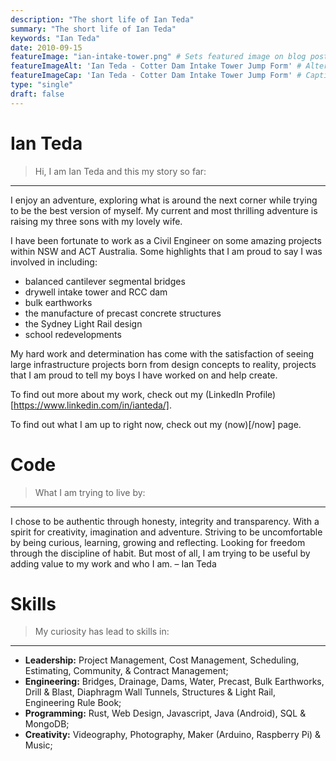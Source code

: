 ```yaml
---
description: "The short life of Ian Teda"
summary: "The short life of Ian Teda"
keywords: "Ian Teda"
date: 2010-09-15
featureImage: "ian-intake-tower.png" # Sets featured image on blog post.
featureImageAlt: 'Ian Teda - Cotter Dam Intake Tower Jump Form' # Alternative text for featured image.
featureImageCap: 'Ian Teda - Cotter Dam Intake Tower Jump Form' # Caption (optional).
type: "single"
draft: false
---
```


# Ian Teda

> Hi, I am Ian Teda and this my story so far:

___

I enjoy an adventure, exploring what is around the next corner while trying to be the best version of myself. My current and most thrilling adventure is raising my three sons with my lovely wife.

I have been fortunate to work as a Civil Engineer on some amazing projects within NSW and ACT Australia. Some highlights that I am proud to say I was involved in including: 
- balanced cantilever segmental bridges
- drywell intake tower and RCC dam
- bulk earthworks
- the manufacture of precast concrete structures
- the Sydney Light Rail design
- school redevelopments

My hard work and determination has come with the satisfaction of seeing large infrastructure projects born from design concepts to reality, projects that I am proud to tell my boys I have worked on and help create.

To find out more about my work, check out my (LinkedIn Profile)[https://www.linkedin.com/in/ianteda/].

To find out what I am up to right now, check out my (now)[/now] page.

# Code

> What I am trying to live by:

___

I chose to be authentic through honesty, integrity and transparency. With a spirit for creativity, imagination and adventure. Striving to be uncomfortable by being curious, learning, growing and reflecting. Looking for freedom through the discipline of habit. But most of all, I am trying to be useful by adding value to my work and who I am. – Ian Teda

# Skills

> My curiosity has lead to skills in:

___

- **Leadership:** Project Management, Cost Management, Scheduling, Estimating, Community, & Contract Management;
- **Engineering:** Bridges, Drainage, Dams, Water, Precast, Bulk Earthworks, Drill & Blast, Diaphragm Wall Tunnels, Structures & Light Rail, Engineering Rule Book;
- **Programming:** Rust, Web Design, Javascript, Java (Android), SQL & MongoDB;
- **Creativity:** Videography, Photography, Maker (Arduino, Raspberry Pi) & Music;